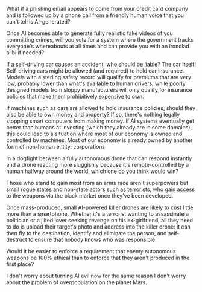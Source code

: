 
What if a phishing email appears to come from your credit card company and is followed up by a phone call from a friendly human voice that you can't tell is AI-generated?

Once AI becomes able to generate fully realistic fake videos of you committing crimes, will you vote for a system where the government tracks everyone's whereabouts at all times and can provide you with an ironclad alibi if needed?

If a self-driving car causes an accident, who should be liable? The car itself!
Self-driving cars might be allowed (and required) to hold car insurance.
Models with a sterling safety record will qualify for premiums that are very low, probably lower than what's available to human drivers, while poorly designed models from sloppy manufacturers will only qualify for insurance policies that make them prohibitively expensive to own.

If machines such as cars are allowed to hold insurance policies, should they also be able to own money and property?
If so, there's nothing legally stopping smart computers from making money.
If AI systems eventually get better than humans at investing (which they already are in some domains), this could lead to a situation where most of our economy is owned and controlled by machines.
Most of our economy is already owned by another form of non-human entity: corporations.

In a dogfight between a fully autonomous drone that can respond instantly and a drone reacting more sluggishly because it's remote-controlled by a human halfway around the world, which one do you think would win?

Those who stand to gain most from an arms race aren't superpowers but small rogue states and non-state actors such as terrorists, who gain access to the weapons via the black market once they've been developed.

Once mass-produced, small AI-powered killer drones are likely to cost little more than a smartphone.
Whether it's a terrorist wanting to assassinate a politician or a jilted lover seeking revenge on his ex-girlfriend, all they need to do is upload their target's photo and address into the killer drone: it can then fly to the destination, identify and eliminate the person, and self-destruct to ensure that nobody knows who was responsible.

Would it be easier to enforce a requirement that enemy autonomous weapons be 100% ethical than to enforce that they aren't produced in the first place?

I don't worry about turning AI evil now for the same reason I don't worry about the problem of overpopulation on the planet Mars.
